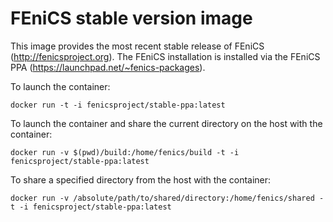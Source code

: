 # FEniCS stable version image

This image provides the most recent stable release of FEniCS
(<http://fenicsproject.org>). The FEniCS installation is installed via
the FEniCS PPA (<https://launchpad.net/~fenics-packages>).

To launch the container:

    docker run -t -i fenicsproject/stable-ppa:latest

To launch the container and share the current directory on the host
with the container:

    docker run -v $(pwd)/build:/home/fenics/build -t -i fenicsproject/stable-ppa:latest

To share a specified directory from the host with the container:

    docker run -v /absolute/path/to/shared/directory:/home/fenics/shared -t -i fenicsproject/stable-ppa:latest
